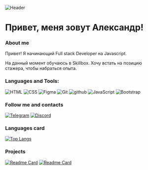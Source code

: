 ![Header](https://github.com/Sozpai/Sozpai/blob/main/assets/kit.gif)

# Привет, меня зовут Александр!

### About me

Привет! Я начинающий Full stack Developer на Javascript.

На данный момент обучаюсь в Skillbox.
Хочу встать на позицию стажера, чтобы набраться опыта.

### Languages and Tools:

![HTML](https://img.shields.io/badge/-html5?style=for-the-badge&logo=html5&logoColor=rea&label=HTML5&labelColor=black&color=black) ![CSS](https://img.shields.io/badge/-CSS3?style=for-the-badge&logo=CSS3&logoColor=blue&label=CSS3&labelColor=black&color=black) ![Figma](https://img.shields.io/badge/-Figma?style=for-the-badge&logo=Figma&logoColor=green&label=Figma&labelColor=black&color=black) ![Git](https://img.shields.io/badge/-git?style=for-the-badge&logo=git&logoColor=white&label=GIT&labelColor=black&color=black) ![github](https://img.shields.io/badge/-github?style=for-the-badge&logo=github&logoColor=white&label=GITHUB&labelColor=black&color=black) ![JavaScript](https://img.shields.io/badge/-javascript?style=for-the-badge&logo=javascript&logoColor=yellow&label=JS&labelColor=black&color=black) ![Bootstrap](https://img.shields.io/badge/-bootstrap?style=for-the-badge&logo=bootstrap&logoColor=violet&label=BOOTSTRAP&labelColor=black&color=black)

### Follow me and contacts

[![Telegram](https://img.shields.io/badge/-telegram?style=for-the-badge&logo=telegram&logoColor=blue&label=TELEGRAM&labelColor=black&color=black)](https://t.me/Sozpai) [![Discord](https://img.shields.io/badge/-discord?style=for-the-badge&logo=discord&logoColor=%237289DA&label=Discord&labelColor=black&color=black)](https://discordapp.com/users/698423595264638986/)

### Languages card

[![Top Langs](https://github-readme-stats.vercel.app/api/top-langs/?username=Sozpai&layout=compact)](https://github.com/anuraghazra/github-readme-stats)

### Projects

[![Readme Card](https://github-readme-stats.vercel.app/api/pin/?username=Sozpai&repo=Site2)](https://sozpai.github.io/Site2/) [![Readme Card](https://github-readme-stats.vercel.app/api/pin/?username=Sozpai&repo=Evklid)](https://sozpai.github.io/Evklid/)
